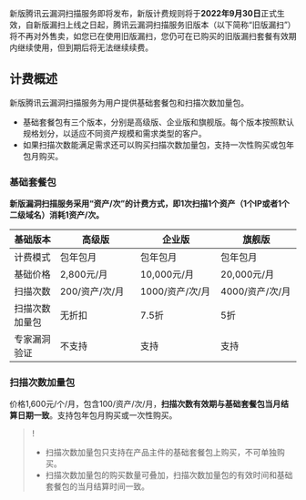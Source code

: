 新版腾讯云漏洞扫描服务即将发布，新版计费规则将于**2022年9月30日**正式生效，自新版漏扫上线之日起，腾讯云漏洞扫描服务旧版本（以下简称“旧版漏扫”）将不再对外售卖，如您已在使用旧版漏扫，您仍可在已购买的旧版漏扫套餐有效期内继续使用，但到期后将无法继续续费。

## 计费概述
新版腾讯云漏洞扫描服务为用户提供基础套餐包和扫描次数加量包。

- 基础套餐包有三个版本，分别是高级版、企业版和旗舰版。每个版本按照默认规格划分，以适应不同资产规模和需求类型的客户。
- 如果扫描次数能满足需求还可以购买扫描次数加量包，支持一次性购买或包年包月购买。

### 基础套餐包
**新版漏洞扫描服务采用“资产/次”的计费方式，即1次扫描1个资产（1个IP或者1个二级域名）消耗1资产/次。**
<table>
<thead>
<tr>
<th width="16%">基础版本</th>
<th width="28%">高级版</th>
<th width="28%">企业版</th>
<th width="287%">旗舰版</th>
</tr>
</thead>
<tbody><tr>
<td>计费模式</td>
<td>包年包月</td>
<td>包年包月</td>
<td>包年包月</td>
</tr>
<tr>
<td>基础价格</td>
<td>2,800元/月</td>
<td>10,000元/月</td>
<td>20,000元/月</td>
</tr>
<tr>
<td>扫描次数</td>
<td>200/资产/次/月</td>
<td>1000/资产/次/月</td>
<td>4000/资产/次/月</td>
</tr>
<tr>
<td>扫描次数加量包</td>
<td>无折扣</td>
<td>7.5折</td>
<td>5折</td>
</tr>
<tr>
<td>专家漏洞验证</td>
<td>不支持</td>
<td>支持</td>
<td>支持</td>
</tr>
</tbody></table>

### 扫描次数加量包
价格1,600元/个/月，包含100/资产/次/月，**扫描次数有效期与基础套餐包当月结算日期一致**。支持包年包月购买或一次性购买。
>!
>- 扫描次数加量包只支持在产品主件的基础套餐包上购买，不可单独购买。
>- 扫描次数加量包的购买数量可叠加，扫描次数加量包的有效时间和基础套餐包的当月结算时间一致。
